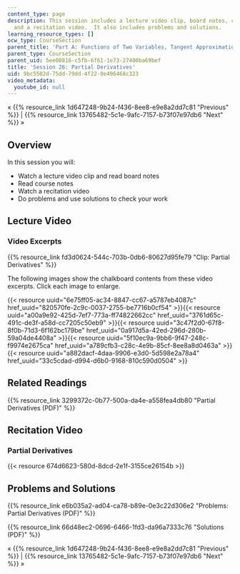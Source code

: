 ```yaml
---
content_type: page
description: This session includes a lecture video clip, board notes, course notes,
  and a recitation video.  It also includes problems and solutions.
learning_resource_types: []
ocw_type: CourseSection
parent_title: 'Part A: Functions of Two Variables, Tangent Approximation and Optimization'
parent_type: CourseSection
parent_uid: 5ee00816-c5fb-6f61-1e73-27400ba69bef
title: 'Session 26: Partial Derivatives'
uid: 9bc5502d-75dd-79dd-4f22-0e496468c323
video_metadata:
  youtube_id: null
---
```


« {{% resource_link 1d647248-9b24-f436-8ee8-e9e8a2dd7c81 "Previous" %}} | {{% resource_link 13765482-5c1e-9afc-7157-b73f07e97db6 "Next" %}} »

Overview
--------

In this session you will:

*   Watch a lecture video clip and read board notes
*   Read course notes
*   Watch a recitation video
*   Do problems and use solutions to check your work

Lecture Video
-------------

### Video Excerpts

{{% resource_link fd3d0624-544c-703b-0db6-80627d95fe79 "Clip: Partial Derivatives" %}}

The following images show the chalkboard contents from these video excerpts. Click each image to enlarge.

{{< resource uuid="6e75ff05-ac34-8847-cc67-a5787eb4087c" href_uuid="820570fe-2c9c-0037-2755-be7716b0cf54" >}}{{< resource uuid="a00a9e92-425d-7ef7-773a-ff74822662cc" href_uuid="3761d65c-491c-de3f-a58d-cc7205c50eb9" >}}{{< resource uuid="3c47f2d0-67f8-8f0b-71d3-6f162bc179be" href_uuid="0a917d5a-42ed-296d-280b-59a04de4408a" >}}{{< resource uuid="5f10ec9a-9bb6-9f47-248c-f9974e2675ca" href_uuid="a789cfb3-c28c-4e9b-85cf-8ee8a8d0463a" >}}  
{{< resource uuid="a882dacf-4daa-9906-e3d0-5d598e2a78a4" href_uuid="33c5cdad-d994-d6b0-9168-810c590d0504" >}}

Related Readings
----------------

{{% resource_link 3299372c-0b77-500a-da4e-a558fea4db80 "Partial Derivatives (PDF)" %}}

Recitation Video
----------------

### Partial Derivatives

{{< resource 674d6623-580d-8dcd-2e1f-3155ce26154b >}}

Problems and Solutions
----------------------

{{% resource_link e6b035a2-ad04-ca78-b89e-0e3c22d306e2 "Problems: Partial Derivatives (PDF)" %}}

{{% resource_link 66d48ec2-0696-6466-1fd3-da96a7333c76 "Solutions (PDF)" %}}

« {{% resource_link 1d647248-9b24-f436-8ee8-e9e8a2dd7c81 "Previous" %}} | {{% resource_link 13765482-5c1e-9afc-7157-b73f07e97db6 "Next" %}} »